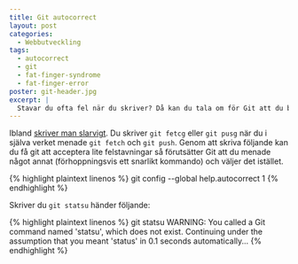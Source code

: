 ```yaml
---
title: Git autocorrect
layout: post
categories: 
  - Webbutveckling
tags:
  - autocorrect
  - git
  - fat-finger-syndrome
  - fat-finger-error
poster: git-header.jpg
excerpt: |
  Stavar du ofta fel när du skriver? Då kan du tala om för Git att du behöver lite hjälp på traven med autorättning.
---
```

Ibland [skriver man slarvigt](https://en.wikipedia.org/wiki/Fat-finger_error). Du skriver `git fetcg` eller `git pusg` när du i själva verket menade `git fetch` och `git push`.
Genom att skriva följande kan du få git att acceptera lite felstavningar så förutsätter Git att du menade något annat (förhoppningsvis ett snarlikt kommando) och väljer det istället.

{% highlight plaintext linenos %}
git config --global help.autocorrect 1
{% endhighlight %}

Skriver du `git statsu` händer följande:

{% highlight plaintext linenos %}
git statsu
WARNING: You called a Git command named 'statsu', which does not exist.
Continuing under the assumption that you meant 'status'
in 0.1 seconds automatically...
{% endhighlight %}
